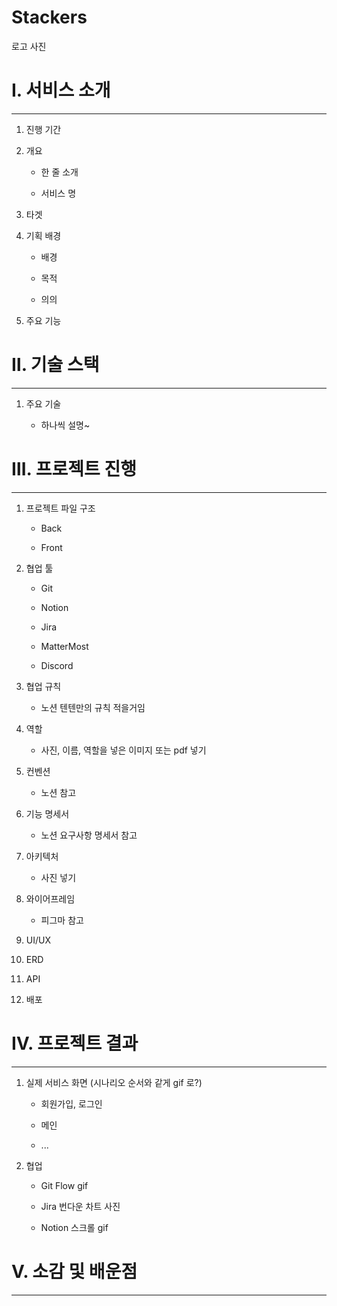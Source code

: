 # Stackers

로고 사진

# Ⅰ. 서비스 소개

---

1. 진행 기간

2. 개요
   
   - 한 줄 소개
   
   - 서비스 명

3. 타겟

4. 기획 배경
   
   - 배경
   
   - 목적
   
   - 의의

5. 주요 기능

# Ⅱ. 기술 스택

---

1. 주요 기술
   
   - 하나씩 설명~

# Ⅲ. 프로젝트 진행

---

1. 프로젝트 파일 구조
   
   - Back
   
   - Front

2. 협업 툴
   
   - Git
   
   - Notion
   
   - Jira
   
   - MatterMost
   
   - Discord

3. 협업 규칙
   
   - 노션 텐텐만의 규칙 적을거임

4. 역할
   
   - 사진, 이름, 역할을 넣은 이미지 또는 pdf 넣기

5. 컨벤션
   
   - 노션 참고

6. 기능 명세서
   
   - 노션 요구사항 명세서 참고

7. 아키텍처
   
   - 사진 넣기

8. 와이어프레임
   
   - 피그마 참고

9. UI/UX

10. ERD

11. API

12. 배포

# Ⅳ. 프로젝트 결과

--- 

1. 실제 서비스 화면 (시나리오 순서와 같게 gif 로?)
   
   - 회원가입, 로그인
   
   - 메인
   
   - ...

2. 협업
   
   - Git Flow gif
   
   - Jira 번다운 차트 사진
   
   - Notion 스크롤 gif 

# Ⅴ. 소감 및 배운점

---


